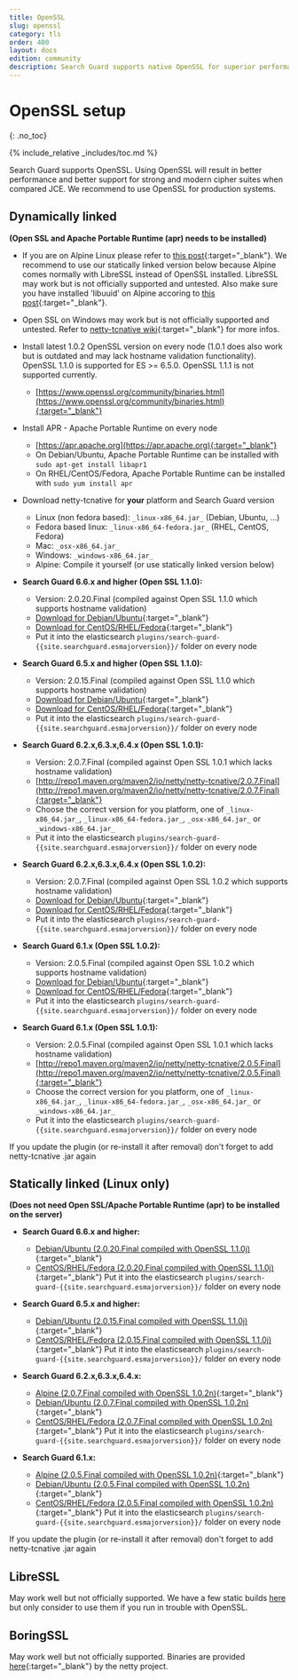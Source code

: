 ```yaml
---
title: OpenSSL
slug: openssl
category: tls
order: 400
layout: docs
edition: community
description: Search Guard supports native OpenSSL for superior performance and most modern cipher suites for production systems.
---
```

<!---
Copryight 2017 floragunn GmbH
-->

# OpenSSL setup
{: .no_toc}

{% include_relative _includes/toc.md %}

Search Guard supports OpenSSL. Using OpenSSL will result in better performance and better support for strong and modern cipher suites when compared JCE. We recommend to use OpenSSL for production systems.

## Dynamically linked

**(Open SSL and Apache Portable Runtime (apr) needs to be installed)**

* If you are on Alpine Linux please refer to [this post](https://groups.google.com/forum/?utm_medium=email&utm_source=footer#!msg/search-guard/dLr4SYeDMOE/915APogFBQAJ){:target="_blank"}. We recommend to use our statically linked version below because Alpine comes normally with LibreSSL instead of OpenSSL installed. LibreSSL may work but is not officially supported and untested. Also make sure you have installed 'libuuid' on Alpine accoring to [this post](https://groups.google.com/forum/#!msg/search-guard/dLr4SYeDMOE/Eai_oWmBBwAJ){:target="_blank"}.

* Open SSL on Windows may work but is not officially supported and untested. Refer to [netty-tcnative wiki](http://netty.io/wiki/forked-tomcat-native.html){:target="_blank"} for more infos.

* Install latest 1.0.2 OpenSSL version on every node (1.0.1 does also work but is outdated and may lack hostname validation functionality). OpenSSL 1.1.0 is supported for ES >= 6.5.0. OpenSSL 1.1.1 is not supported currently.
  * [https://www.openssl.org/community/binaries.html](https://www.openssl.org/community/binaries.html){:target="_blank"}
* Install APR - Apache Portable Runtime on every node
  * [https://apr.apache.org](https://apr.apache.org){:target="_blank"}
  * On Debian/Ubuntu, Apache Portable Runtime can be installed with `sudo apt-get install libapr1`
  * On RHEL/CentOS/Fedora, Apache Portable Runtime can be installed with `sudo yum install apr`
* Download netty-tcnative for **your** platform and Search Guard version
  * Linux (non fedora based): `_linux-x86_64.jar_` (Debian, Ubuntu, ...)
  * Fedora based linux: `_linux-x86_64-fedora.jar_` (RHEL, CentOS, Fedora)
  * Mac: `_osx-x86_64.jar_`
  * Windows: `_windows-x86_64.jar_`
  * Alpine: Compile it yourself (or use statically linked version below)

* **Search Guard 6.6.x and higher (Open SSL 1.1.0):**
  * Version: 2.0.20.Final (compiled against Open SSL 1.1.0 which supports hostname validation)
  * [Download for Debian/Ubuntu](https://bintray.com/floragunncom/netty-tcnative/download_file?file_path=netty-tcnative-openssl-1.1.0j-dynamic-2.0.20.Final-non-fedora-linux-x86_64.jar){:target="_blank"}
  * [Download for CentOS/RHEL/Fedora](https://bintray.com/floragunncom/netty-tcnative/download_file?file_path=netty-tcnative-openssl-1.1.0j-dynamic-2.0.20.Final-fedora-linux-x86_64.jar){:target="_blank"}
  * Put it into the elasticsearch `plugins/search-guard-{{site.searchguard.esmajorversion}}/` folder on every node


* **Search Guard 6.5.x and higher (Open SSL 1.1.0):**
  * Version: 2.0.15.Final (compiled against Open SSL 1.1.0 which supports hostname validation)
  * [Download for Debian/Ubuntu](https://bintray.com/floragunncom/netty-tcnative/download_file?file_path=netty-tcnative-openssl-1.1.0j-dynamic-2.0.15.Final-non-fedora-linux-x86_64.jar){:target="_blank"}
  * [Download for CentOS/RHEL/Fedora](https://bintray.com/floragunncom/netty-tcnative/download_file?file_path=netty-tcnative-openssl-1.1.0j-dynamic-2.0.15.Final-fedora-linux-x86_64.jar){:target="_blank"}
  * Put it into the elasticsearch `plugins/search-guard-{{site.searchguard.esmajorversion}}/` folder on every node

* **Search Guard 6.2.x,6.3.x,6.4.x (Open SSL 1.0.1):**
  * Version: 2.0.7.Final (compiled against Open SSL 1.0.1 which lacks hostname validation)
  * [http://repo1.maven.org/maven2/io/netty/netty-tcnative/2.0.7.Final](http://repo1.maven.org/maven2/io/netty/netty-tcnative/2.0.7.Final){:target="_blank"}
  * Choose the correct version for you platform, one of `_linux-x86_64.jar_`, `_linux-x86_64-fedora.jar_`, `_osx-x86_64.jar_` or `_windows-x86_64.jar_`
  * Put it into the elasticsearch `plugins/search-guard-{{site.searchguard.esmajorversion}}/` folder on every node

* **Search Guard 6.2.x,6.3.x,6.4.x (Open SSL 1.0.2):**  
  * Version: 2.0.7.Final (compiled against Open SSL 1.0.2 which supports hostname validation)
  * [Download for Debian/Ubuntu](https://bintray.com/floragunncom/netty-tcnative/download_file?file_path=netty-tcnative-openssl-1.0.2-dynamic-2.0.7.Final-non-fedora-linux-x86_64.jar){:target="_blank"}
  * [Download for CentOS/RHEL/Fedora](https://bintray.com/floragunncom/netty-tcnative/download_file?file_path=netty-tcnative-openssl-1.0.2-dynamic-2.0.7.Final-fedora-linux-x86_64.jar){:target="_blank"}
  * Put it into the elasticsearch `plugins/search-guard-{{site.searchguard.esmajorversion}}/` folder on every node

* **Search Guard 6.1.x (Open SSL 1.0.2):**  
  * Version: 2.0.5.Final (compiled against Open SSL 1.0.2 which supports hostname validation)
  * [Download for Debian/Ubuntu](https://bintray.com/floragunncom/netty-tcnative/download_file?file_path=netty-tcnative-openssl-1.0.2-dynamic-2.0.5.Final-non-fedora-linux-x86_64.jar){:target="_blank"}
  * [Download for CentOS/RHEL/Fedora](https://bintray.com/floragunncom/netty-tcnative/download_file?file_path=netty-tcnative-openssl-1.0.2-dynamic-2.0.5.Final-fedora-linux-x86_64.jar){:target="_blank"}
  * Put it into the elasticsearch `plugins/search-guard-{{site.searchguard.esmajorversion}}/` folder on every node

* **Search Guard 6.1.x (Open SSL 1.0.1):**
  * Version: 2.0.5.Final (compiled against Open SSL 1.0.1 which lacks hostname validation)
  * [http://repo1.maven.org/maven2/io/netty/netty-tcnative/2.0.5.Final](http://repo1.maven.org/maven2/io/netty/netty-tcnative/2.0.5.Final){:target="_blank"}
  * Choose the correct version for you platform, one of `_linux-x86_64.jar_`, `_linux-x86_64-fedora.jar_`, `_osx-x86_64.jar_` or `_windows-x86_64.jar_`
  * Put it into the elasticsearch `plugins/search-guard-{{site.searchguard.esmajorversion}}/` folder on every node

If you update the plugin (or re-install it after removal) don't forget to add netty-tcnative .jar again

## Statically linked (Linux only)

**(Does not need Open SSL/Apache Portable Runtime (apr) to be installed on the server)**

* **Search Guard 6.6.x and higher:**
  * [Debian/Ubuntu (2.0.20.Final compiled with OpenSSL 1.1.0j)](https://bintray.com/floragunncom/netty-tcnative/download_file?file_path=netty-tcnative-openssl-1.1.0j-static-2.0.20.Final-non-fedora-linux-x86_64.jar){:target="_blank"}
  * [CentOS/RHEL/Fedora (2.0.20.Final compiled with OpenSSL 1.1.0j)](https://bintray.com/floragunncom/netty-tcnative/download_file?file_path=netty-tcnative-openssl-1.1.0j-static-2.0.20.Final-fedora-linux-x86_64.jar){:target="_blank"}
Put it into the elasticsearch `plugins/search-guard-{{site.searchguard.esmajorversion}}/` folder on every node


* **Search Guard 6.5.x and higher:**
  * [Debian/Ubuntu (2.0.15.Final compiled with OpenSSL 1.1.0j)](https://bintray.com/floragunncom/netty-tcnative/download_file?file_path=netty-tcnative-openssl-1.1.0j-static-2.0.15.Final-non-fedora-linux-x86_64.jar){:target="_blank"}
  * [CentOS/RHEL/Fedora (2.0.15.Final compiled with OpenSSL 1.1.0j)](https://bintray.com/floragunncom/netty-tcnative/download_file?file_path=netty-tcnative-openssl-1.1.0j-static-2.0.15.Final-fedora-linux-x86_64.jar){:target="_blank"}
Put it into the elasticsearch `plugins/search-guard-{{site.searchguard.esmajorversion}}/` folder on every node

* **Search Guard 6.2.x,6.3.x,6.4.x:**
  * [Alpine (2.0.7.Final compiled with OpenSSL 1.0.2n)](https://bintray.com/floragunncom/netty-tcnative/download_file?file_path=netty-tcnative-openssl-1.0.2n-static-2.0.7.Final-alpine-linux-x86_64.jar){:target="_blank"}
  * [Debian/Ubuntu (2.0.7.Final compiled with OpenSSL 1.0.2n)](https://bintray.com/floragunncom/netty-tcnative/download_file?file_path=netty-tcnative-openssl-1.0.2n-static-2.0.7.Final-non-fedora-linux-x86_64.jar){:target="_blank"}
  * [CentOS/RHEL/Fedora (2.0.7.Final compiled with OpenSSL 1.0.2n)](https://bintray.com/floragunncom/netty-tcnative/download_file?file_path=netty-tcnative-openssl-1.0.2n-static-2.0.7.Final-fedora-linux-x86_64.jar){:target="_blank"}
Put it into the elasticsearch `plugins/search-guard-{{site.searchguard.esmajorversion}}/` folder on every node

* **Search Guard 6.1.x:**
  * [Alpine (2.0.5.Final compiled with OpenSSL 1.0.2n)](https://bintray.com/floragunncom/netty-tcnative/download_file?file_path=netty-tcnative-openssl-1.0.2n-static-2.0.5.Final-alpine-linux-x86_64.jar){:target="_blank"}
  * [Debian/Ubuntu (2.0.5.Final compiled with OpenSSL 1.0.2n)](https://bintray.com/floragunncom/netty-tcnative/download_file?file_path=netty-tcnative-openssl-1.0.2n-static-2.0.5.Final-non-fedora-linux-x86_64.jar){:target="_blank"}
  * [CentOS/RHEL/Fedora (2.0.5.Final compiled with OpenSSL 1.0.2n)](https://bintray.com/floragunncom/netty-tcnative/download_file?file_path=netty-tcnative-openssl-1.0.2n-static-2.0.5.Final-fedora-linux-x86_64.jar){:target="_blank"}
Put it into the elasticsearch `plugins/search-guard-{{site.searchguard.esmajorversion}}/` folder on every node

If you update the plugin (or re-install it after removal) don't forget to add netty-tcnative .jar again

## LibreSSL

May work well but not officially supported. We have a few static builds [here](https://dl.bintray.com/floragunncom/netty-tcnative/) but only consider to use them if you run in trouble with OpenSSL.

## BoringSSL

May work well but not officially supported. Binaries are provided [here](http://search.maven.org/#search%7Cga%7C1%7Ca%3A%22netty-tcnative-boringssl-static%22){:target="_blank"} by the netty project. 

